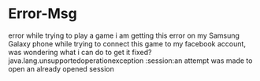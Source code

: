 # Error-Msg
error while trying to play a game
 i am getting this error on my Samsung Galaxy  phone while trying to connect this game to my facebook account, was wondering what i can do to get it fixed?
java.lang.unsupportedoperationexception :session:an attempt was made to open an already opened session
